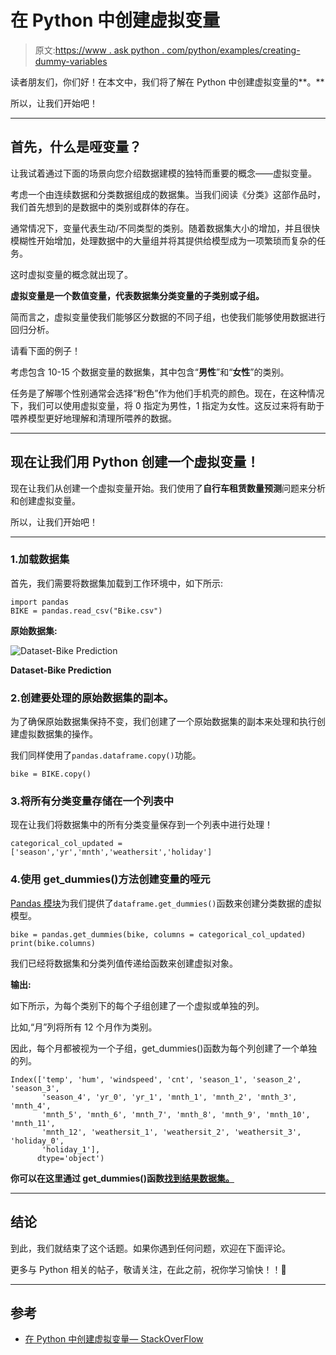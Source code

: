 # 在 Python 中创建虚拟变量

> 原文:[https://www . ask python . com/python/examples/creating-dummy-variables](https://www.askpython.com/python/examples/creating-dummy-variables)

读者朋友们，你们好！在本文中，我们将了解在 Python 中创建虚拟变量的**。**

所以，让我们开始吧！

* * *

## 首先，什么是哑变量？

让我试着通过下面的场景向您介绍数据建模的独特而重要的概念——虚拟变量。

考虑一个由连续数据和分类数据组成的数据集。当我们阅读《分类》这部作品时，我们首先想到的是数据中的类别或群体的存在。

通常情况下，变量代表生动/不同类型的类别。随着数据集大小的增加，并且很快模糊性开始增加，处理数据中的大量组并将其提供给模型成为一项繁琐而复杂的任务。

这时虚拟变量的概念就出现了。

**虚拟变量是一个数值变量，代表数据集分类变量的子类别或子组。**

简而言之，虚拟变量使我们能够区分数据的不同子组，也使我们能够使用数据进行回归分析。

请看下面的例子！

考虑包含 10-15 个数据变量的数据集，其中包含“**男性**”和“**女性**”的类别。

任务是了解哪个性别通常会选择“粉色”作为他们手机壳的颜色。现在，在这种情况下，我们可以使用虚拟变量，将 0 指定为男性，1 指定为女性。这反过来将有助于喂养模型更好地理解和清理所喂养的数据。

* * *

## 现在让我们用 Python 创建一个虚拟变量！

现在让我们从创建一个虚拟变量开始。我们使用了**自行车租赁数量预测**问题来分析和创建虚拟变量。

所以，让我们开始吧！

* * *

### 1.加载数据集

首先，我们需要将数据集加载到工作环境中，如下所示:

```
import pandas
BIKE = pandas.read_csv("Bike.csv")

```

**原始数据集:**

![Dataset-Bike Prediction](../Images/7af9db94ae1856b9875b2e58dd1a2975.png)

**Dataset-Bike Prediction**

### 2.创建要处理的原始数据集的副本。

为了确保原始数据集保持不变，我们创建了一个原始数据集的副本来处理和执行创建虚拟数据集的操作。

我们同样使用了`pandas.dataframe.copy()`功能。

```
bike = BIKE.copy()

```

### 3.将所有分类变量存储在一个列表中

现在让我们将数据集中的所有分类变量保存到一个列表中进行处理！

```
categorical_col_updated = ['season','yr','mnth','weathersit','holiday']

```

### 4.使用 get_dummies()方法创建变量的哑元

[Pandas 模块](https://www.askpython.com/python-modules/pandas/python-pandas-module-tutorial)为我们提供了`dataframe.get_dummies()`函数来创建分类数据的虚拟模型。

```
bike = pandas.get_dummies(bike, columns = categorical_col_updated) print(bike.columns)

```

我们已经将数据集和分类列值传递给函数来创建虚拟对象。

**输出:**

如下所示，为每个类别下的每个子组创建了一个虚拟或单独的列。

比如,“月”列将所有 12 个月作为类别。

因此，每个月都被视为一个子组，get_dummies()函数为每个列创建了一个单独的列。

```
Index(['temp', 'hum', 'windspeed', 'cnt', 'season_1', 'season_2', 'season_3',
       'season_4', 'yr_0', 'yr_1', 'mnth_1', 'mnth_2', 'mnth_3', 'mnth_4',
       'mnth_5', 'mnth_6', 'mnth_7', 'mnth_8', 'mnth_9', 'mnth_10', 'mnth_11',
       'mnth_12', 'weathersit_1', 'weathersit_2', 'weathersit_3', 'holiday_0',
       'holiday_1'],
      dtype='object')

```

**你可以在这里通过 get_dummies()函数[找到结果数据集。](https://github.com/Safa1615/BIKE-RENTAL-COUNT/blob/master/Bike.csv)**

* * *

## 结论

到此，我们就结束了这个话题。如果你遇到任何问题，欢迎在下面评论。

更多与 Python 相关的帖子，敬请关注，在此之前，祝你学习愉快！！🙂

* * *

## 参考

*   [在 Python 中创建虚拟变量— StackOverFlow](https://stackoverflow.com/questions/11587782/creating-dummy-variables-in-pandas-for-python)